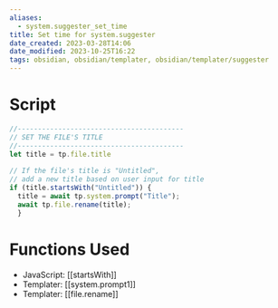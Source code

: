 ```yaml
---
aliases:
  - system.suggester_set_time
title: Set time for system.suggester
date_created: 2023-03-28T14:06
date_modified: 2023-10-25T16:22
tags: obsidian, obsidian/templater, obsidian/templater/suggester
---
```

# Script

```javascript
//-----------------------------------------
// SET THE FILE'S TITLE
//-----------------------------------------
let title = tp.file.title
 
// If the file's title is "Untitled", 
// add a new title based on user input for title
if (title.startsWith("Untitled")) {
  title = await tp.system.prompt("Title");
  await tp.file.rename(title);
  }
```

# Functions Used

- JavaScript: [[startsWith]]
- Templater: [[system.prompt1]]
- Templater: [[file.rename]]
